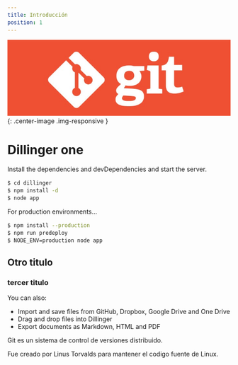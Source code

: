 ```yaml
---
title: Introducción
position: 1
---
```


![Git Logo](/images/git_logo2.jpg){: .center-image .img-responsive }

# Dillinger one 

Install the dependencies and devDependencies and start the server.

```sh
$ cd dillinger
$ npm install -d
$ node app
```

For production environments...

```sh
$ npm install --production
$ npm run predeploy
$ NODE_ENV=production node app
```

## Otro titulo

### tercer titulo

You can also:
  - Import and save files from GitHub, Dropbox, Google Drive and One Drive
  - Drag and drop files into Dillinger
  - Export documents as Markdown, HTML and PDF



Git es un sistema de control de versiones distribuido.

Fue creado por Linus Torvalds para mantener el codigo fuente de Linux.






<!-- Welcome to our API.

This API document is designed for those interested in developing for our platform.

This API is still under development and will evolve.

You'll succeed if you do this.
{: .success }

Here's some useful information.
{: .info }

Something may not happen if you try and do this.
{: .warning }

Something bad will happen if you do this.
{: .error } -->
